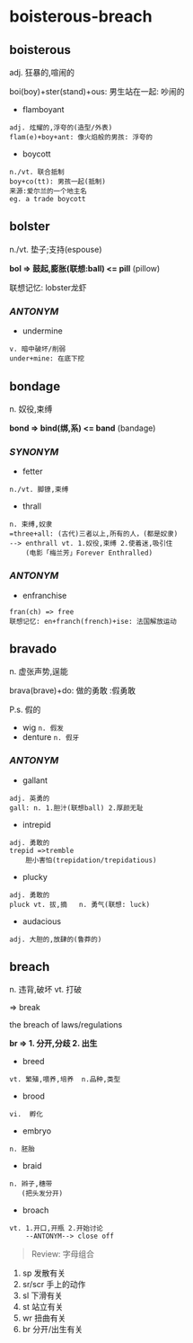 # boisterous-breach

## boisterous

adj. 狂暴的,喧闹的

boi(boy)+ster(stand)+ous: 男生站在一起: 吵闹的

- flamboyant
```
adj. 炫耀的,浮夸的(造型/外表)
flam(e)+boy+ant: 像火焰般的男孩: 浮夸的
```
- boycott
```
n./vt. 联合抵制
boy+co(tt): 男孩一起(抵制)
来源:爱尔兰的一个地主名
eg. a trade boycott
```

## bolster

n./vt. 垫子;支持(espouse)

**bol => 鼓起,膨胀(联想:ball) <= pill** (pillow)

联想记忆: lobster龙虾

### *ANTONYM*

- undermine
```
v. 暗中破坏/削弱
under+mine: 在底下挖
```

## bondage

n. 奴役,束缚

**bond => bind(绑,系) <= band** (bandage)

### *SYNONYM*

- fetter
```
n./vt. 脚镣,束缚
```
- thrall
```
n. 束缚,奴隶
=three+all: (古代)三者以上,所有的人，(都是奴隶)
--> enthrall vt. 1.奴役,束缚 2.使着迷,吸引住
    (电影「梅兰芳」Forever Enthralled)
```

### *ANTONYM*

- enfranchise
```
fran(ch) => free
联想记忆: en+franch(french)+ise: 法国解放运动
```

## bravado

n. 虚张声势,逞能

brava(brave)+do: 做的勇敢 :假勇敢

P.s. 假的
- wig `n. 假发`
- denture `n. 假牙`

### *ANTONYM*

- gallant
```
adj. 英勇的
gall: n. 1.胆汁(联想ball) 2.厚颜无耻
```
- intrepid
```
adj. 勇敢的
trepid =>tremble
    胆小害怕(trepidation/trepidatious)
```
- plucky
```
adj. 勇敢的
pluck vt. 拔,摘   n. 勇气(联想: luck)
```
- audacious
```
adj. 大胆的,放肆的(鲁莽的)
```

## breach

n. 违背,破坏  vt. 打破

=> break

the breach of laws/regulations

**br => 1. 分开,分歧  2. 出生**

- breed
```
vt. 繁殖,喂养,培养  n.品种,类型
```
- brood
```
vi.  孵化
```
- embryo
```
n. 胚胎
```
- braid
```
n. 辫子,穗带
   (把头发分开)
```
- broach
```
vt. 1.开口,开瓶 2.开始讨论
    --ANTONYM--> close off
```

> Review: 字母组合
  1. sp 发散有关
  2. sr/scr 手上的动作
  3. sl 下滑有关
  4. st 站立有关
  5. wr 扭曲有关
  6. br 分开/出生有关
